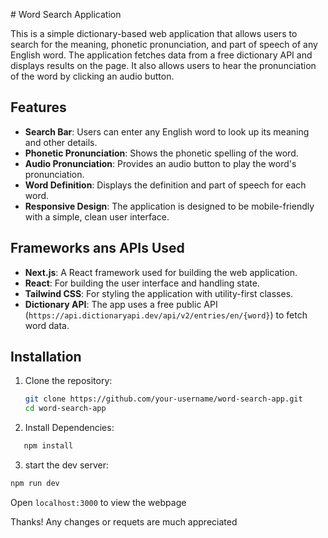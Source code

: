 \# Word Search Application

This is a simple dictionary-based web application that allows users to search for the meaning, phonetic pronunciation, and part of speech of any English word. The application fetches data from a free dictionary API and displays results on the page. It also allows users to hear the pronunciation of the word by clicking an audio button.

## Features

- **Search Bar**: Users can enter any English word to look up its meaning and other details.
- **Phonetic Pronunciation**: Shows the phonetic spelling of the word.
- **Audio Pronunciation**: Provides an audio button to play the word's pronunciation.
- **Word Definition**: Displays the definition and part of speech for each word.
- **Responsive Design**: The application is designed to be mobile-friendly with a simple, clean user interface.

## Frameworks ans APIs Used

- **Next.js**: A React framework used for building the web application.
- **React**: For building the user interface and handling state.
- **Tailwind CSS**: For styling the application with utility-first classes.
- **Dictionary API**: The app uses a free public API (`https://api.dictionaryapi.dev/api/v2/entries/en/{word}`) to fetch word data.

## Installation

1. Clone the repository:

   ```bash
   git clone https://github.com/your-username/word-search-app.git
   cd word-search-app
   ```
2. Install Dependencies:

  ```bash
     npm install 
  ```
3. start the dev server:
 
  ```bash
  npm run dev
  ```

Open `localhost:3000` to view the webpage

Thanks! Any changes or requets are much appreciated